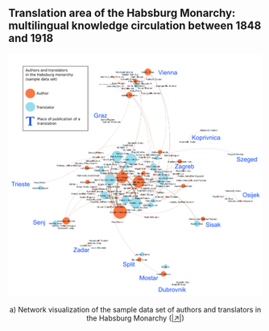 ## Translation area of the Habsburg Monarchy: multilingual knowledge circulation between 1848 and 1918

![Image](authors_translators_places_legend.png)
<p align="center">a) Network visualization of the sample data set of authors and translators in the Habsburg Monarchy (<a title="Open image in new tab" href="https://sanjasaric.github.io/HaDUe/authors_translators_places_legend.png" target="_blank">|↗|</a>)</p>



